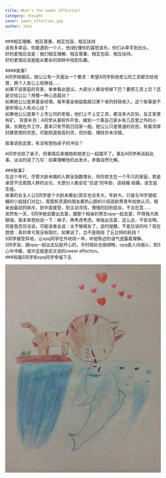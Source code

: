 ```yaml
---
title: What's the sweet affection?   
category: thought
cover: sweet_affection.jpg
author: Jane
---
```


###相互理解、相互尊重、相互包容、相互扶持    
该有多幸运，你能遇到一个人，他(她)懂你的喜怒哀乐，你们从牵手到白头。    
好的爱情应该是：我们相互理解、相互尊重、相互包容、相互扶持。     
好的爱情应该是能从繁杂的琐碎中找到乐趣。

####故事1   
A同学结婚后，她公公有一天提出一个要求：希望A同学和他老公的工资都交给他管，两个人安心上班挣钱……        
如果不说家庭的背景，单单看此提议，大部分人都会惊掉下巴？要把工资上交？还是交给公公？用哪一种心态面对？    
如果她公公是某基金经理，每年基金收益能超过某个省的财政收入，这个故事是不是听得让人有点心动？    
如果他公公是某个上市公司的老板，他们上不上交工资，都没多大区别，反正家里有矿。
背景补充：A同学从事软件开发，嫁到一个离自己家乡有几百里之外的小镇，长期在外工作，基本只有节假日回家一趟。她公公只是普通的农民，有着浓厚封建思想的农民，可能知道放高利贷，但炒股、理财并未涉猎。

故事说到这里，有没有想拍桌子的冲动？   
  
A同学也拍了桌子，但事情后来被她和她老公一起摆平了。事后A同学再谈起此事，淡淡的说了几句：如果理解他的出发点，矛盾自然化解。
    
    
###故事2   
在这个年代，尽管大龄未婚的人群呈指数增长，但你若生在一个平凡的家庭，若是承受不住周围人群的议论，大部分人都会在“合适”的年龄，该结婚
结婚，该生娃生娃。        
故事的女主人公S同学是个大龄未婚女(其实也没多大，年龄大，只是与18岁就结婚的小娃娃们对比)，周围有资源的朋友都热心肠的介绍适龄男青年给她认识。相亲由最初的排斥，到中度接受，到主动寻找，慢慢的回到低谷，不太在意……       
突然有一天，S同学她说要出去耍，跟那个相亲的男生opq一起去耍，吓得我大跌眼镜。我本来想劝说一下：妹子，再考虑考虑。单独出去耍，这么远，不安全啊。但是我忍住没说，可能读者会说：太不够朋友了，适时提醒，不是应该的吗？现在想想：真的幸亏我没有阻拦。如果说了，岂不是阻挡
了丘比特的航线？      
S同学接受异地，让opq同学在外地闯一年，听她陈述的语气透露着理解。   
S同学说，跟opq一起出去玩挺开心的，平时相处也很顺畅，opq食人间烟火，知S心中冷暖，或许这就是前文说的sweet affection。    
###祝福S同学和opq同学幸福下去.    


   

![](./sweet_affection.jpg)
